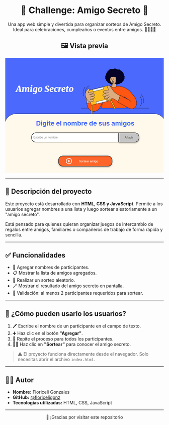 <h1 align="center">🎁 Challenge: Amigo Secreto 🎉</h1>
<p align="center">
  Una app web simple y divertida para organizar sorteos de Amigo Secreto. Ideal para celebraciones, cumpleaños o eventos entre amigos. 🧑‍🤝‍🧑✨
</p>
<h2 align="center">🖼️ Vista previa</h2>
<p align="center">
  <img src="./assets/imagenReadme.png" width="600">
</p>

---

## 📌 Descripción del proyecto

Este proyecto está desarrollado con **HTML, CSS y JavaScript**. Permite a los usuarios agregar nombres a una lista y luego sortear aleatoriamente a un "amigo secreto".

Está pensado para quienes quieran organizar juegos de intercambio de regalos entre amigos, familiares o compañeros de trabajo de forma rápida y sencilla.

---

## ✅ Funcionalidades

- 🧾 Agregar nombres de participantes.
- 📋 Mostrar la lista de amigos agregados.
- 🎲 Realizar un sorteo aleatorio.
- 🪄 Mostrar el resultado del amigo secreto en pantalla.
- 🚨 Validación: al menos 2 participantes requeridos para sortear.

---

## 🚀 ¿Cómo pueden usarlo los usuarios?

1. 🖊️ Escribe el nombre de un participante en el campo de texto.
2. ➕ Haz clic en el botón **"Agregar"**.
3. 🔁 Repite el proceso para todos los participantes.
4. 🧙‍♂️ Haz clic en **"Sortear"** para conocer el amigo secreto.

> ⚠️ El proyecto funciona directamente desde el navegador. Solo necesitas abrir el archivo `index.html`.

---

## 👩‍💻 Autor

- **Nombre:** Floriceli Gonzales  
- **GitHub:** [@floriceligonz](https://github.com/floriceligonz)  
- **Tecnologías utilizadas:** HTML, CSS, JavaScript

---

<p align="center">
  💫 ¡Gracias por visitar este repositorio
</p>


